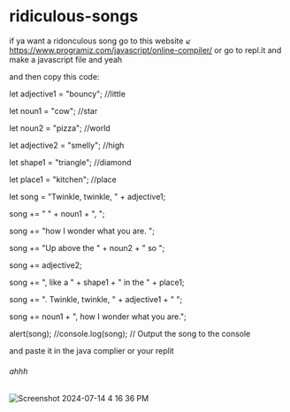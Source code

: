 # ridiculous-songs

if ya want a ridonculous song go to this website ↙
https://www.programiz.com/javascript/online-compiler/
or go to repl.it and make a javascript file and yeah

and then copy this code:

let adjective1 = "bouncy"; //little

let noun1 = "cow";          //star

let noun2 = "pizza";        //world

let adjective2 = "smelly";  //high

let shape1 = "triangle";    //diamond

let place1 = "kitchen";     //place

let song = "Twinkle, twinkle, " + adjective1;

song += " " + noun1 + ", ";

song += "how I wonder what you are. ";

song += "Up above the " + noun2 + " so ";

song += adjective2;

song += ", like a " + shape1 + " in the " + place1;

song += ". Twinkle, twinkle, " + adjective1 + " ";

song += noun1 + ", how I wonder what you are.";

alert(song);
//console.log(song); // Output the song to the console

and paste it in the java complier or your replit

###### ahhh
![Screenshot 2024-07-14 4 16 36 PM](https://github.com/user-attachments/assets/120c55ef-c16e-4e42-8203-46459947428f)
